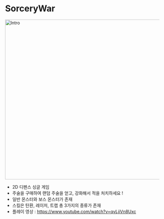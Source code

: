 # SorceryWar

<img width="930" height="521" alt="Intro" src="https://github.com/user-attachments/assets/de45dc82-e111-4153-9f3c-8c5d117ea9f2" />

- 2D 디펜스 싱글 게임
- 주술을 구매하여 랜덤 주술을 얻고, 강화해서 적을 처치하세요 !
- 일반 몬스터와 보스 몬스터가 존재
- 스킬은 탄환, 레이저, 트랩 총 3가지의 종류가 존재
- 플레이 영상 : https://www.youtube.com/watch?v=qvLjiVn8Uxc
